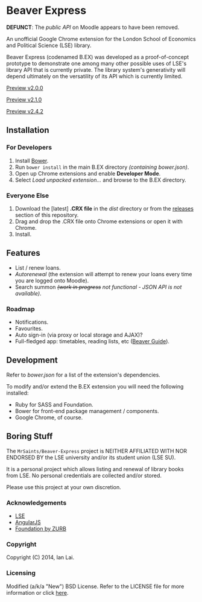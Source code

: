 Beaver Express
==============

**DEFUNCT**: The _public API_ on Moodle appears to have been removed.

An unofficial Google Chrome extension for the London School of Economics and Political Science (LSE) library.

Beaver Express (codenamed B.EX) was developed as a proof-of-concept prototype to demonstrate one among many other possible uses of LSE's library API that is currently private. 
The library system's generativity will depend ultimately on the versatility of its API which is currently limited.

[Preview v2.0.0](http://imgur.com/CaNjbXj)

[Preview v2.1.0](http://imgur.com/2JhPnLA)

[Preview v2.4.2](http://imgur.com/HCGoZgs)


Installation
------------

### For Developers

1. Install [Bower](http://bower.io/).
2. Run `bower install` in the main B.EX directory _(containing bower.json)_.
3. Open up Chrome extensions and enable **Developer Mode**.
4. Select _Load unpacked extension..._ and browse to the B.EX directory.


### Everyone Else

1. Download the [latest] __.CRX file__ in the _dist_ directory or from the [releases](https://github.com/MrSaints/Beaver-Express/releases) section of this repository.
2. Drag and drop the .CRX file onto Chrome extensions or open it with Chrome.
3. Install.


Features
--------

- List / renew loans.
- *Autorenewal* (the extension will attempt to renew your loans every time you are logged onto Moodle).
- Search summon _~~(work in progress~~ not functional - JSON API is not available)_.


### Roadmap
- Notifications.
- Favourites.
- Auto sign-in (via proxy or local storage and AJAX)?
- Full-fledged app: timetables, reading lists, etc ([Beaver Guide](https://github.com/MrSaints/GoBeaver)).


Development
----------

Refer to _bower.json_ for a list of the extension's dependencies.

To modify and/or extend the B.EX extension you will need the following installed:
- Ruby for SASS and Foundation.
- Bower for front-end package management / components.
- Google Chrome, of course.


Boring Stuff
------------

The `MrSaints/Beaver-Express` project is NEITHER AFFILIATED WITH NOR ENDORSED BY the LSE university and/or its student union (LSE SU).

It is a personal project which allows listing and renewal of library books from LSE. No personal credentials are collected and/or stored.

Please use this project at your own discretion.


### Acknowledgements

- [LSE](http://www.lse.ac.uk/)
- [AngularJS](http://angularjs.org/)
- [Foundation by ZURB](http://foundation.zurb.com/)


### Copyright

Copyright (C) 2014, Ian Lai.


### Licensing

Modified (a/k/a "New") BSD License. 
Refer to the LICENSE file for more information or click [here](http://www.opensource.org/licenses/bsd-3-clause).
